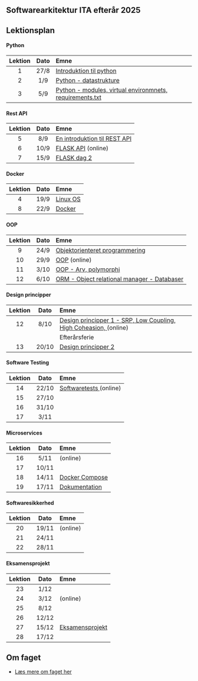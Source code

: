 ## Softwarearkitektur ITA efterår 2025    

## Lektionsplan

#### Python
| Lektion |    Dato    |       Emne                            |
|:-----:|:---------:|:----------------------------------------------------------|
|    1    |    27/8    | [Introduktion til python](lessons/py_intro_1.md)                |
|    2    |    1/9     | [Python - datastrukture](lessons/py_intro_2.md)                 |
|    3    |     5/9    | [Python - modules, virtual environmnets, requirements.txt](lessons/py_intro_3.md)|



#### Rest API
| Lektion |    Dato    |       Emne                            |
|:-----:|:---------:|:----------------------------------------------------------|
|    5    |     8/9    | [En introduktion til REST API](lessons/introduktion_til_rest_api.md)|
|    6    |    10/9    | [FLASK API](lessons/flask.md) (online)|
|    7    |      15/9  | [FLASK dag 2](lessons/flask_2.md)           |



#### Docker
| Lektion |    Dato    |       Emne                            |
|:-----:|:---------:|:----------------------------------------------------------|
|    4    |      19/9  | [Linux OS](materialer/docker1/docker_1.md)|
|    8    |      22/9  | [Docker](materialer/docker2/docker_2.md)|


#### OOP
| Lektion |    Dato    |       Emne                            |
|:-----:|:---------:|:----------------------------------------------------------|
|9|24/9|[Objektorienteret programmering](lessons/oop_1.md) |
|   10    |     29/9   | [OOP](lessons/oop_2.md) (online) |
|   11    |      3/10  | [OOP - Arv, polymorphi](lessons/oop_2.md) |
|   12    |     6/10   | [ORM - Object relational manager - Databaser](lessons/oop_2.md) |

#### Design principper
| Lektion |    Dato    |       Emne                            |
|:-----:|:---------:|:----------------------------------------------------------|
|   12    |    8/10    | [Design principper 1 - SRP, Low Coupling, High Coheasion, ](lessons/design_principper_1.md)  (online)|
|||Efterårsferie|
|   13    |    20/10   | [Design principper 2](lessons/ses11.md) |

#### Software Testing
| Lektion |    Dato    |       Emne                            |
|:-----:|:---------:|:----------------------------------------------------------|
|   14    |     22/10  | [Softwaretests ](lessons/testing_1.md) (online) |
|   15    |     27/10  | [](lessons/ses10.md) |
|   16    |     31/10  | [](lessons/ses10.md) |
|   17    |     3/11   | [](lessons/ses10.md) |


#### Microservices
| Lektion |    Dato    |       Emne                            |
|:-----:|:---------:|:----------------------------------------------------------|
|   16    |      5/11  | [](lessons/ses10.md) (online) |
|   17    |     10/11  | [](lessons/ses10.md)  |
|   18    |     14/11  | [Docker Compose](materialer/docker3/docker_3.md) |
|   19    |     17/11  | [Dokumentation ](lessons/ses10.md)  |


#### Softwaresikkerhed
| Lektion |    Dato    |       Emne                            |
|:-----:|:---------:|:----------------------------------------------------------|
|   20    |     19/11       | [](lessons/ses10.md) (online)  |
|   21    |     24/11       | [](lessons/ses10.md)  |
|   22    |     28/11       | [](lessons/ses10.md)  |



#### Eksamensprojekt
| Lektion |    Dato    |       Emne                            |
|:-----:|:---------:|:----------------------------------------------------------|
|   23    |      1/12       | [](lessons/ses10.md)  |
|   24    |     3/12       | [](lessons/ses10.md) (online)  |
|   25    |     8/12       | [](lessons/ses10.md)  |
|   26    |     12/12       | [](lessons/ses10.md)  |
|   27    |     15/12|      [Eksamensprojekt ](lessons/ses10.md)  |
|   28    |     17/12       | [](lessons/ses10.md)  |

## Om faget
* [Læs mere om faget her](formalia/about_this_elective.md)

